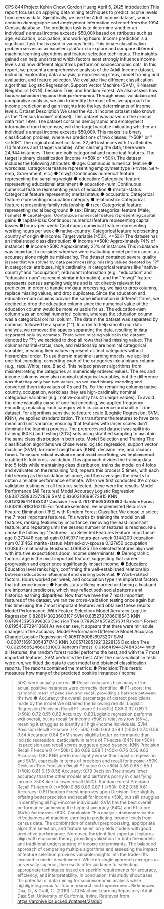 CPS 844 Project
Kelvin Chow, Gordon Huang
April 5, 2025
Introduction
This report focuses on applying data mining techniques to predict income levels from census
data. Specifically, we use the Adult Income dataset, which contains demographic and
employment information collected from the 1994 Census database. The prediction task is to
determine whether an individual's annual income exceeds $50,000 based on attributes such as
age, education, occupation, and working hours. Income prediction is a significant task that is
used in various fields.
This binary classification problem serves as an excellent platform to explore and compare
different machine learning algorithms and feature selection techniques. The insights gained can
help understand which factors most strongly influence income levels and how different
algorithms perform on socioeconomic data.
In this report, we present a comprehensive analysis of the Adult Income dataset, including
exploratory data analysis, preprocessing steps, model training and evaluation, and feature
selection. We evaluate five different classification algorithms: Logistic Regression, Support
Vector Machine (SVM), K-Nearest Neighbours (KNN), Decision Tree, and Random Forest. We
also assess how feature selection impacts their performance. Through cross-validation and
comparative analysis, we aim to identify the most effective approach for income prediction and
gain insights into the key determinants of income levels.
Dataset Description
We used the Adult Income dataset (also known as the “Census Income” dataset). This dataset
was based on the census data from 1994. The dataset contains demographic and employment
information from the census, with the target variable indicating whether an individual's annual
income exceeds $50,000. This makes it a binary classification problem, where we predict one of
two classes: ">50K" or "<=50K".
The original dataset contains 32,561 instances with 15 attributes (14 features and 1 target
variable). After cleaning the data, there were 24,944 instances. There are both categorical and
numerical features. The target is binary classification (income <=50K or >50K).
The dataset includes the following attributes:
● age: Continuous numerical feature
● workclass: Categorical feature representing employment type (Private, Self-emp,
Government, etc.)
● fnlwgt: Continuous numerical feature representing the sampling weight
● education: Categorical feature representing educational attainment
● education-num: Continuous numerical feature representing years of education
● marital-status: Categorical feature representing marital status
● occupation: Categorical feature representing occupation category
● relationship: Categorical feature representing family relationship
● race: Categorical feature representing racial background
● sex: Binary categorical feature (Male, Female)
● capital-gain: Continuous numerical feature representing capital gains
● capital-loss: Continuous numerical feature representing capital losses
● hours-per-week: Continuous numerical feature representing working hours per
week
● native-country: Categorical feature representing country of origin
● income: Target variable (>50K, <=50K)
The dataset has an imbalanced class distribution:
● Income <=50K: Approximately 74% of instances
● Income >50K: Approximately 26% of instances
This imbalance was important to consider when we were evaluating model performance, as
accuracy alone might be misleading. The dataset contained several quality issues that we solved
by data preprocessing: missing values denoted by "?" in categorical attributes, high cardinality in
categorical features like "native-country" and "occupation", redundant information (e.g.,
"education" and "education-num" represent similar information), and the "fnlwgt" feature
represents census sampling weights and is not directly relevant for prediction.
In order to handle the data processing, we had to drop columns, replace missing values, and drop
duplicates. Since the education and education-num columns provide the same information in
different forms, we decided to drop the education column since the numerical value of the
education column would be more valuable for us. The education-num column was an ordinal
numerical column, whereas the education column was a categorical ordinal column. The data in
the dataset was separated by commas, followed by a space (“ “). In order to help smooth our data
analysis, we removed the spaces separating the data, resulting in data separated only by commas.
There were missing values in the dataset denoted by “?”; we decided to drop all rows that had
missing values. The columns marital-status, race, and relationship are nominal categorical
variables, meaning their values represent distinct categories without hierarchical order. To use
them in machine learning models, we applied one-hot encoding, converting each of the
categories into a binary column (e.g., race_White, race_Black). This helped prevent algorithms
from misinterpreting the categories as numerically ordered values. The sex and income columns
were also nominal categorical variables, but the difference was that they only had two values, so
we used binary encoding and converted them into values of 0’s and 1’s. For the remaining
columns native-country, occupation, workclass they are high-cardinality nominal categorical
variables (e.g., native-country has 41 unique values). To avoid the dimensionality curse of
one-hot encoding, we applied frequency encoding, replacing each category with its occurrence
probability in the dataset.
For algorithms sensitive to feature scale (Logistic Regression, SVM, KNN), we applied
standardization. This transforms the features to have zero mean and unit variance, ensuring that
features with larger scales don't dominate the learning process. The preprocessed dataset was
split into training (80%) and testing (20%) sets using stratified sampling to maintain the same
class distribution in both sets.
Model Selection and Training
The classification algorithms we chose were: logistic regression, support vector machine (SVM),
k-nearest neighbours (KNN), decision tree, and random forest. To ensure robust evaluation and
avoid overfitting, we implemented stratified 5-fold cross-validation. This approach divides the
training data into 5 folds while maintaining class distribution, trains the model on 4 folds and
evaluates on the remaining fold, repeats this process 5 times, with each fold serving as the
validation set once, and then averages the results to obtain a reliable performance estimate.
When we first conducted the cross-validation testing with all features selected, these were the
results:
Model Performance (All Features)
Model Accuracy
Logistic Regression 0.8337258832372839
SVM 0.8360310699072915
KNN 0.8131295414683037
Decision Tree 0.7917815083938862
Random Forest 0.8381859183162115
For feature selection, we implemented Recursive Feature Elimination (RFE) with Random Forest
Classifier. We chose to select the 7 most important features. This works by training the model on
all features, ranking features by importance, removing the least important feature, and repeating
until the desired number of features is reached. RFE chose the following 7 features:
Top Selected Features
Feature Importance
age 0.270448
capital-gain 0.149077
hours-per-week 0.144200
education-num 0.131462
marital-status_Married-civ-spouse 0.127650
occupation 0.108637
relationship_Husband 0.068525
The selected features align well with intuitive expectations about income determinants:
● Demographic factors: Age is the most important feature, suggesting that career
progression and experience significantly impact income.
● Education: Education level ranks high, confirming the well-established relationship
between educational attainment and earning potential.
● Work-related factors: Hours worked per week, and occupation type are important factors
that influence income
● Family status: Being married and being a husband are important predictors, which may
reflect both social patterns and historical earning disparities.
Now that we have the 7 most important features of the dataset, we ran the cross-validation
testing once again but this time using the 7 most important features and obtained these results:
Model Performance (With Feature Selection)
Model Accuracy
Logistic Regression 0.8286143823603107
SVM 0.8352793786018543
KNN 0.8188423953896266
Decision Tree 0.7888248559258331
Random Forest 0.8195439739413681
As we can see, it appears that there were miniscule changes in the accuracy.
Model Performance Difference
Model Accuracy Change
Logistic Regression -0.005111500876973207
SVM -0.0007516913054371743
KNN 0.0057128539213228136
Decision Tree -0.0029566524680531003
Random Forest -0.018641944374843344
With all features, the random forest model performs the best, and with the 7 most important
features, SVM performs the best.
After the cross-validation tests were run, we fitted the data to each model and obtained
classification reports. The reports contained the metrics:
● Precision: This metric measures how many of the predicted positive instances (income
>50K) were actually correct
● Recall: measures how many of the actual positive instances were correctly identified.
● F1-score: the harmonic mean of precision and recall, providing a balance between the
two
● Accuracy: the overall percentage of correct predictions made by the model
We obtained the following results:
Logistic Regression
Precision Recall F1-score
0 (<=50k) 0.85 0.92 0.89
1 (>50k) 0.72 0.55 0.62
Accuracy: 0.83
Logistic regression performs well overall, but its recall for income >50K is relatively low (55%),
meaning it struggles to identify all high-income individuals.
SVM
Precision Recall F1-score
0 (<=50k) 0.86 0.93 0.89
1 (>50k) 0.74 0.56 0.64
Accuracy: 0.84
SVM shows slightly better performance than logistic regression, particularly in terms of F1-score
(64% for >50K). Its precision and recall scores suggest a good balance.
KNN
Precision Recall F1-score
0 (<=50k) 0.86 0.89 0.88
1 (>50k) 0.76 0.59 0.63
Accuracy: 0.82
KNN performs slightly worse than logistic regression and SVM, especially in terms of precision
and recall for income >50K.
Decision Tree
Precision Recall F1-score
0 (<=50k) 0.85 0.88 0.86
1 (>50k) 0.61 0.55 0.58
Accuracy: 0.79
Decision Tree shows lower accuracy than the other models and performs poorly in classifying
income >50K due to lower recall (55%).
Random Forest
Precision Recall F1-score
0 (<=50k) 0.86 0.89 0.87
1 (>50k) 0.62 0.58 0.61
Accuracy: 0.81
Random Forest improves upon Decision Tree slightly, offering better precision and recall for
income >50K, but still struggles in identifying all high-income individuals.
SVM has the best overall performance, achieving the highest accuracy (84%) and F1-score
(64%) for income >50K.
Conclusion
This analysis demonstrates the effectiveness of machine learning in predicting income levels
from census data. The combination of careful preprocessing, appropriate algorithm selection, and
feature selection yields models with good predictive performance. Moreover, the identified
important features align with economic theory, providing validation for both the models and
traditional understanding of income determinants.
The balanced approach of comparing multiple algorithms and assessing the impact of feature
selection provides valuable insights into the trade-offs involved in model development. While no
single approach emerges as universally superior, the results offer guidance for selecting
appropriate techniques based on specific requirements for accuracy, efficiency, and
interpretability.
In conclusion, this study showcases the potential of data mining for socioeconomic analysis
while highlighting areas for future research and improvement.
References
Dua, D., & Graff, C. (2019). UCI Machine Learning Repository: Adult Data Set. University of
California, Irvine. Retrieved from https://archive.ics.uci.edu/dataset/2/adult
